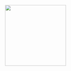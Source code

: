 <a href="https://soundcloud.com/okdeazy/dark-child-ft-dream-ki-prod-1?utm_source=clipboard&utm_medium=text&utm_campaign=social_sharing">
  <img src="https://cdn-images.dzcdn.net/images/cover/b732b4402e75e41befdd7fdf51add3a1/0x1900-000000-80-0-0.jpg" width="200" height="200">
</a>
